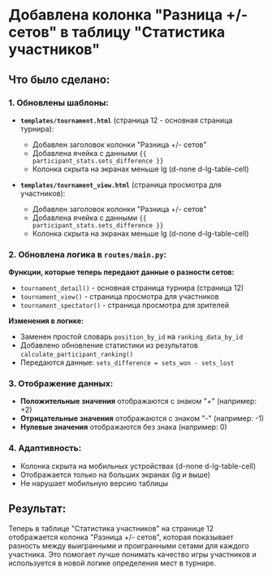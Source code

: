# Добавлена колонка "Разница +/- сетов" в таблицу "Статистика участников"

## Что было сделано:

### 1. Обновлены шаблоны:
- **`templates/tournament.html`** (страница 12 - основная страница турнира):
  - Добавлен заголовок колонки "Разница +/- сетов"
  - Добавлена ячейка с данными `{{ participant_stats.sets_difference }}`
  - Колонка скрыта на экранах меньше lg (d-none d-lg-table-cell)

- **`templates/tournament_view.html`** (страница просмотра для участников):
  - Добавлен заголовок колонки "Разница +/- сетов"
  - Добавлена ячейка с данными `{{ participant_stats.sets_difference }}`
  - Колонка скрыта на экранах меньше lg (d-none d-lg-table-cell)

### 2. Обновлена логика в `routes/main.py`:

**Функции, которые теперь передают данные о разности сетов:**
- `tournament_detail()` - основная страница турнира (страница 12)
- `tournament_view()` - страница просмотра для участников
- `tournament_spectator()` - страница просмотра для зрителей

**Изменения в логике:**
- Заменен простой словарь `position_by_id` на `ranking_data_by_id`
- Добавлено обновление статистики из результатов `calculate_participant_ranking()`
- Передаются данные: `sets_difference = sets_won - sets_lost`

### 3. Отображение данных:
- **Положительные значения** отображаются с знаком "+" (например: +2)
- **Отрицательные значения** отображаются с знаком "-" (например: -1)
- **Нулевые значения** отображаются без знака (например: 0)

### 4. Адаптивность:
- Колонка скрыта на мобильных устройствах (d-none d-lg-table-cell)
- Отображается только на больших экранах (lg и выше)
- Не нарушает мобильную версию таблицы

## Результат:

Теперь в таблице "Статистика участников" на странице 12 отображается колонка "Разница +/- сетов", которая показывает разность между выигранными и проигранными сетами для каждого участника. Это помогает лучше понимать качество игры участников и используется в новой логике определения мест в турнире.


